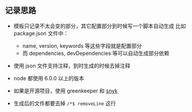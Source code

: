 
## 记录思路

* 模板只记录不太会变的部分，其它配置部分到时候写一个脚本自动生成
  比如 package.json 文件中：
  - name, version, keywords 等这些字段就是配置部分
  - 而 dependencies, devDependencies 等可以自动生成部分依赖

* 使用 json 文件支持注释，到时生成的时候去掉注释
* node 都使用 6.0.0 以上的版本

* 如果是开源项目，使用 greenkeeper 和 [snyk](https://snyk.io/)
* 生成后的文件都要去掉 `/*$ removeLine` 这行
